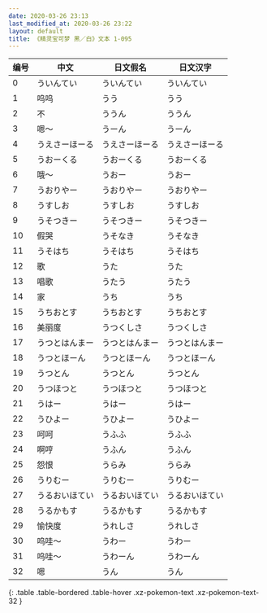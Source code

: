 ```yaml
---
date: 2020-03-26 23:13
last_modified_at: 2020-03-26 23:22
layout: default
title: 《精灵宝可梦 黑／白》文本 1-095
---
```

| 编号 | 中文 | 日文假名 | 日文汉字 |
| ---- | ---- | ---- | --- |
| 0 | ういんてい | ういんてい | ういんてい |
| 1 | 呜呜 | うう | うう |
| 2 | 不 | ううん | ううん |
| 3 | 嗯～ | うーん | うーん |
| 4 | うえさーほーる | うえさーほーる | うえさーほーる |
| 5 | うおーくる | うおーくる | うおーくる |
| 6 | 哦～ | うおー | うおー |
| 7 | うおりやー | うおりやー | うおりやー |
| 8 | うすしお | うすしお | うすしお |
| 9 | うそつきー | うそつきー | うそつきー |
| 10 | 假哭 | うそなき | うそなき |
| 11 | うそはち | うそはち | うそはち |
| 12 | 歌 | うた | うた |
| 13 | 唱歌 | うたう | うたう |
| 14 | 家 | うち | うち |
| 15 | うちおとす | うちおとす | うちおとす |
| 16 | 美丽度 | うつくしさ | うつくしさ |
| 17 | うつとはんまー | うつとはんまー | うつとはんまー |
| 18 | うつとほーん | うつとほーん | うつとほーん |
| 19 | うつとん | うつとん | うつとん |
| 20 | うつほつと | うつほつと | うつほつと |
| 21 | うはー | うはー | うはー |
| 22 | うひよー | うひよー | うひよー |
| 23 | 呵呵 | うふふ | うふふ |
| 24 | 啊哼 | うふん | うふん |
| 25 | 怨恨 | うらみ | うらみ |
| 26 | うりむー | うりむー | うりむー |
| 27 | うるおいほてい | うるおいほてい | うるおいほてい |
| 28 | うるかもす | うるかもす | うるかもす |
| 29 | 愉快度 | うれしさ | うれしさ |
| 30 | 呜哇～ | うわー | うわー |
| 31 | 呜哇～ | うわーん | うわーん |
| 32 | 嗯 | うん | うん |
{: .table .table-bordered .table-hover .xz-pokemon-text .xz-pokemon-text-32 }